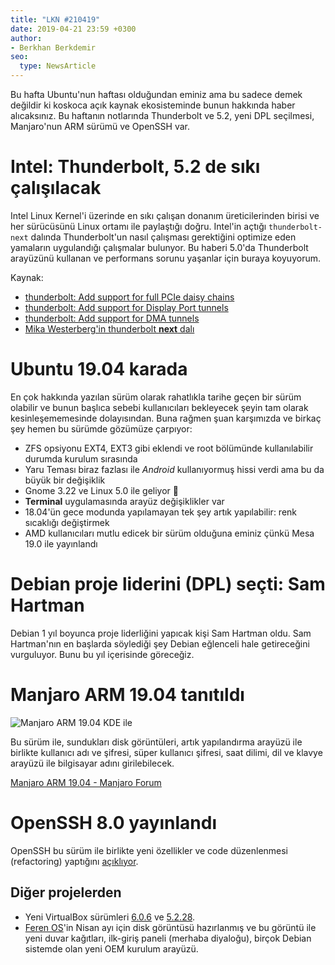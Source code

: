 ```yaml
---
title: "LKN #210419"
date: 2019-04-21 23:59 +0300
author:
- Berkhan Berkdemir
seo:
  type: NewsArticle
---
```


Bu hafta Ubuntu'nun haftası olduğundan eminiz ama bu sadece demek değildir ki
koskoca açık kaynak ekosisteminde bunun hakkında haber alıcaksınız. Bu haftanın
notlarında Thunderbolt ve 5.2, yeni DPL seçilmesi, Manjaro'nun ARM sürümü ve
OpenSSH var.

# Intel: Thunderbolt, 5.2 de sıkı çalışılacak

Intel Linux Kernel'i üzerinde en sıkı çalışan donanım üreticilerinden birisi ve
her sürücüsünü Linux ortamı ile paylaştığı doğru. Intel'in açtığı
`thunderbolt-next` dalında Thunderbolt'un nasıl çalışması gerektiğini
optimize eden yamaların uygulandığı çalışmalar bulunyor. Bu haberi 5.0'da
Thunderbolt arayüzünü kullanan ve performans sorunu yaşanlar için buraya
koyuyorum.

Kaynak:

* [thunderbolt: Add support for full PCIe daisy chains](https://git.kernel.org/pub/scm/linux/kernel/git/westeri/thunderbolt.git/commit/?h=next&id=99cabbb006f1eb509e8bbc88c020c806017ed582)
* [thunderbolt: Add support for Display Port tunnels](https://git.kernel.org/pub/scm/linux/kernel/git/westeri/thunderbolt.git/commit/?h=next&id=4f807e47ee9a75747d042a8eacf398f436da9452)
* [thunderbolt: Add support for DMA tunnels](https://git.kernel.org/pub/scm/linux/kernel/git/westeri/thunderbolt.git/commit/?h=next&id=44242d6c9703208e7e7abd6b4dbb258a930dd01a)
* [Mika Westerberg'in thunderbolt **next** dalı](https://git.kernel.org/pub/scm/linux/kernel/git/westeri/thunderbolt.git/log/?h=next)

# Ubuntu 19.04 karada

En çok hakkında yazılan sürüm olarak rahatlıkla tarihe geçen bir sürüm olabilir
ve bunun başlıca sebebi kullanıcıları bekleyecek şeyin tam olarak
kesinleşememesinde dolayısından. Buna rağmen şuan karşımızda ve birkaç şey hemen
bu sürümde gözümüze çarpıyor:

* ZFS opsiyonu EXT4, EXT3 gibi eklendi ve root bölümünde kullanılabilir durumda
  kurulum sırasında
* Yaru Teması biraz fazlası ile *Android* kullanıyormuş hissi verdi ama bu da
  büyük bir değişiklik
* Gnome 3.22 ve Linux 5.0 ile geliyor :tada:
* **Terminal** uygulamasında arayüz değişiklikler var
* 18.04'ün gece modunda yapılamayan tek şey artık yapılabilir: renk sıcaklığı
  değiştirmek
* AMD kullanıcıları mutlu edicek bir sürüm olduğuna eminiz çünkü Mesa 19.0 ile
  yayınlandı

# Debian proje liderini (DPL) seçti: Sam Hartman

Debian 1 yıl boyunca proje liderliğini yapıcak kişi Sam Hartman oldu. Sam
Hartman'nın en başlarda söylediği şey Debian eğlenceli hale getireceğini
vurguluyor. Bunu bu yıl içerisinde göreceğiz.

# Manjaro **ARM** 19.04 tanıtıldı

![Manjaro ARM 19.04 KDE ile](https://forum.manjaro.org/uploads/default/original/3X/2/e/2e3917000c9c45cc9d5e02a8985a7cc68448065c.png "Manjaro ARM 19.04 KDE ile")

Bu sürüm ile, sundukları disk görüntüleri, artık yapılandırma arayüzü ile
birlikte kullanıcı adı ve şifresi, süper kullanıcı şifresi, saat dilimi, dil
ve klavye arayüzü ile bilgisayar adını girilebilecek.

[Manjaro ARM 19.04 - Manjaro Forum](https://forum.manjaro.org/t/manjaro-arm-19-04-released/82816)

# OpenSSH 8.0 yayınlandı

OpenSSH bu sürüm ile birlikte yeni özellikler ve code düzenlenmesi (refactoring)
yaptığını [açıklıyor](https://www.openssh.com/txt/release-8.0).

## Diğer projelerden

* Yeni VirtualBox sürümleri [6.0.6](https://www.virtualbox.org/wiki/Changelog-6.0#v6)
  ve [5.2.28](https://www.virtualbox.org/wiki/Changelog-5.2#v28).
* [Feren OS][feren-os-announcement]'in Nisan ayı için disk görüntüsü hazırlanmış
  ve bu görüntü ile yeni duvar kağıtları, ilk-giriş paneli (merhaba diyaloğu),
  birçok Debian sistemde olan yeni OEM kurulum arayüzü.

[feren-os-announcement]: https://ferenos.weebly.com/news/a-new-snapshot-is-now-here-for-feren-os-64-bit-and-32-bit-cinnamon
